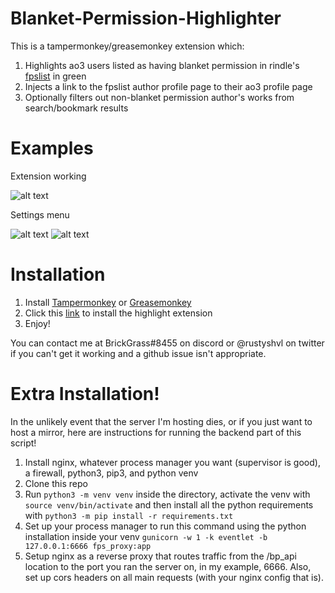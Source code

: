 # Blanket-Permission-Highlighter

This is a tampermonkey/greasemonkey extension which:
1. Highlights ao3 users listed as having blanket permission in rindle's [fpslist](https://www.fpslist.org/) in green
2. Injects a link to the fpslist author profile page to their ao3 profile page
3. Optionally filters out non-blanket permission author's works from search/bookmark results

# Examples

Extension working

![alt text](https://brickgrass.uk/media/images/fps_ext_example.png "Example of extension working on ao3")

Settings menu

![alt text](https://brickgrass.uk/media/images/tampermonkey_menu.png "Tampermonkey menu showing option to open settings for the highlighter extension")
![alt text](https://brickgrass.uk/media/images/bph_settings.png "The settings menu for the extension")

# Installation

1. Install [Tampermonkey](https://www.tampermonkey.net/) or [Greasemonkey](https://www.greasespot.net/)
2. Click this [link](https://raw.githubusercontent.com/BrickGrass/Blanket-Permission-Highlighter/master/highlight.pub.user.js) to install the highlight extension
3. Enjoy!

You can contact me at BrickGrass#8455 on discord or @rustyshvl on twitter if you can't get it working and a github issue isn't appropriate.

# Extra Installation!

In the unlikely event that the server I'm hosting dies, or if you just want to host a mirror, here are instructions for running the backend part of this script!

1. Install nginx, whatever process manager you want (supervisor is good), a firewall, python3, pip3, and python venv
2. Clone this repo
3. Run `python3 -m venv venv` inside the directory, activate the venv with `source venv/bin/activate` and then install all the python requirements with `python3 -m pip install -r requirements.txt`
4. Set up your process manager to run this command using the python installation inside your venv `gunicorn -w 1 -k eventlet -b 127.0.0.1:6666 fps_proxy:app`
5. Setup nginx as a reverse proxy that routes traffic from the /bp_api location to the port you ran the server on, in my example, 6666. Also, set up cors headers on all main requests (with your nginx config that is).
